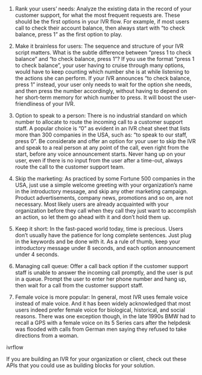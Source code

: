 1) Rank your users’ needs: Analyze the existing data in the record of your customer support, for what the most frequent requests are. These should be the first options in your IVR flow. For example, if most users call to check their account balance, then always start with “to check balance, press 1” as the first option to play.

2) Make it brainless for users: The sequence and structure of your IVR script matters. What is the subtle difference between “press 1 to check balance” and “to check balance, press 1”? If you use the format “press 1 to check balance”, your user having to cruise through many options, would have to keep counting which number she is at while listening to the actions she can perform. If your IVR announces “to check balance, press 1” instead, your user only needs to wait for the option she needs, and then press the number accordingly, without having to depend on her short-term memory for which number to press. It will boost the user-friendliness of your IVR.

3) Option to speak to a person: There is no industrial standard on which number to allocate to route the incoming call to a customer support staff. A popular choice is “0” as evident in an IVR cheat sheet that lists more than 300 companies in the USA, such as: “to speak to our staff, press 0”. Be considerate and offer an option for your user to skip the IVR and speak to a real person at any point of the call, even right from the start, before any voice announcement starts. Never hang up on your user, even if there is no input from the user after a time-out, always route the call to the customer support team.

4) Skip the marketing: As practiced by some Fortune 500 companies in the USA, just use a simple welcome greeting with your organization’s name in the introductory message, and skip any other marketing campaign. Product advertisements, company news, promotions and so on, are not necessary. Most likely users are already acquainted with your organization before they call when they call they just want to accomplish an action, so let them go ahead with it and don’t hold them up.

5) Keep it short: In the fast-paced world today, time is precious. Users don’t usually have the patience for long complete sentences. Just plug in the keywords and be done with it. As a rule of thumb, keep your introductory message under 8 seconds, and each option announcement under 4 seconds.

6) Managing call queue: Offer a call back option if the customer support staff is unable to answer the incoming call promptly, and the user is put in a queue. Prompt the user to enter her phone number and hang up, then wait for a call from the customer support staff.

7) Female voice is more popular: In general, most IVR uses female voice instead of male voice. And it has been widely acknowledged that most users indeed prefer female voice for biological, historical, and social reasons. There was one exception though, in the late 1990s BMW had to recall a GPS with a female voice on its 5 Series cars after the helpdesk was flooded with calls from German men saying they refused to take directions from a woman.

ivrflow

If you are building an IVR for your organization or client, check out these APIs that you could use as building blocks for your solution.
